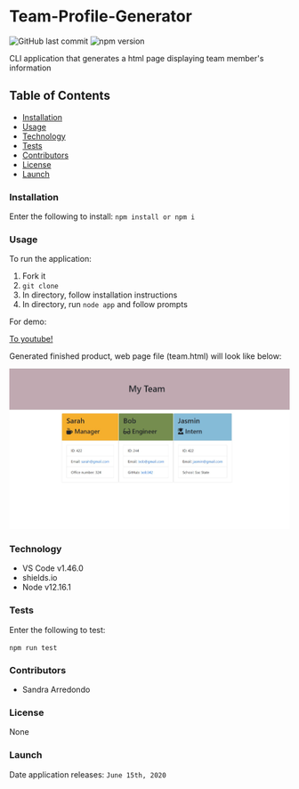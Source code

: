 # Team-Profile-Generator

![GitHub last commit](https://img.shields.io/github/last-commit/salpharre/Team-Profile-Generator) ![npm version](https://badge.fury.io/js/inquirer.svg)

CLI application that generates a html page displaying team member's information

## Table of Contents

* [Installation](#installation)
* [Usage](#usage)
* [Technology](#technology)
* [Tests](#tests)
* [Contributors](#contributors)
* [License](#license)
* [Launch](#launch)

### Installation

Enter the following to install:
`npm install or npm i`

### Usage

To run the application:
1. Fork it
2. `git clone`
3. In directory, follow installation instructions
4. In directory, run `node app` and follow prompts

For demo:

[To youtube!](https://youtu.be/2Kp1rXdKbsU)

Generated finished product, web page file (team.html) will look like below:

![example](https://github.com/salpharre/Team-Profile-Generator/blob/master/img/demopage.jpg)


### Technology

* VS Code v1.46.0
* shields.io
* Node v12.16.1

### Tests

Enter the following to test:

`npm run test`

### Contributors

* Sandra Arredondo

### License

None

### Launch

Date application releases: `June 15th, 2020`
